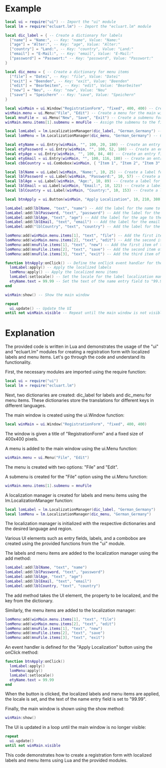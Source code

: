 # Example

```Lua
local ui = require("ui") -- Import the "ui" module
local lm = require("ecluart.lm") -- Import the "ecluart.lm" module

local dic_label = { -- Create a dictionary for labels
  ["name"] = "Name:", -- Key: "name", Value: "Name:"
  ["age"] = "Alter:", -- Key: "age", Value: "Alter:"
  ["country"] = "Land:", -- Key: "country", Value: "Land:"
  ["email"] = "E-Mail:", -- Key: "email", Value: "E-Mail:"
  ["password"] = "Passwort:" -- Key: "password", Value: "Passwort:"
}

local dic_menu = { -- Create a dictionary for menu items
  ["file"] = "Datei", -- Key: "file", Value: "Datei"
  ["exit"] = "Beenden", -- Key: "exit", Value: "Beenden"
  ["edit"] = "Bearbeiten", -- Key: "edit", Value: "Bearbeiten"
  ["new"] = "Neu", -- Key: "new", Value: "Neu"
  ["save"] = "Speichern" -- Key: "save", Value: "Speichern"
}

local winMain = ui.Window("RegistrationForm", "fixed", 400, 400) -- Create a main window with a fixed size of 400x400
winMain.menu = ui.Menu("File", "Edit") -- Create a menu for the main window with "File" and "Edit" options
local mnuFile =  ui.Menu("New", "Save", "Exit") -- Create a submenu for the "File" option with "New", "Save", and "Exit" options
winMain.menu.items[1].submenu = mnuFile -- Assign the submenu to the first item of the main menu

local lomLabel = lm.LocalizationManager(dic_label, "German_Germany") -- Create a localization manager for labels with the German language and Germany region
local lomMenu = lm.LocalizationManager(dic_menu, "German_Germany") -- Create a localization manager for menu items with the German language and Germany region

local etyName = ui.Entry(winMain, "", 100, 20, 180) -- Create an entry field for the name with a width of 100, positioned at (20, 180)
local etyPassword = ui.Entry(winMain, "", 100, 52, 180) -- Create an entry field for the password with a width of 100, positioned at (52, 180)
local etyAge = ui.Entry(winMain, "", 100, 84, 40) -- Create an entry field for the age with a width of 100, positioned at (84, 40)
local etyEmail = ui.Entry(winMain, "", 100, 116, 180) -- Create an entry field for the email with a width of 100, positioned at (116, 180)
local cbbCountry = ui.Combobox(winMain, { "Item 1", "Item 2", "Item 3" }, 100, 148, 80) -- Create a combobox for the country with options "Item 1", "Item 2", and "Item 3", positioned at (148, 80)

local lblName = ui.Label(winMain, "Name:", 10, 25) -- Create a label for the name with text "Name:", positioned at (10, 25)
local lblPassword = ui.Label(winMain, "Password:", 10, 57) -- Create a label for the password with text "Password:", positioned at (10, 57)
local lblAge = ui.Label(winMain, "Age:", 10, 89) -- Create a label for the age with text "Age:", positioned at (10, 89)
local lblEmail = ui.Label(winMain, "Email:", 10, 121) -- Create a label for the email with text "Email:", positioned at (10, 121)
local lblCountry = ui.Label(winMain, "Country:", 10, 153) -- Create a label for the country with text "Country:", positioned at (10, 153)

local btnApply = ui.Button(winMain, "Apply Localization", 10, 210, 380) -- Create a button with the text "Apply Localization", positioned at (10, 210) with a width of 380

lomLabel:add(lblName, "text", "name") -- Add the label for the name to the localization manager with the key "name"
lomLabel:add(lblPassword, "text", "password") -- Add the label for the password to the localization manager with the key "password"
lomLabel:add(lblAge, "text", "age") -- Add the label for the age to the localization manager with the key "age"
lomLabel:add(lblEmail, "text", "email") -- Add the label for the email to the localization manager with the key "email"
lomLabel:add("lblCountry", "text", "country") -- Add the label for the country to the localization manager with the key "country"

lomMenu:add(winMain.menu.items[1], "text", "file") -- Add the first item of the main menu to the localization manager with the key "file"
lomMenu:add(winMain.menu.items[2], "text", "edit") -- Add the second item of the main menu to the localization manager with the key "edit"
lomMenu:add(mnuFile.items[1], "text", "new") -- Add the first item of the submenu to the localization manager with the key "new"
lomMenu:add(mnuFile.items[2], "text", "save") -- Add the second item of the submenu to the localization manager with the key "save"
lomMenu:add(mnuFile.items[3], "text", "exit") -- Add the third item of the submenu to the localization manager with the key "exit"

function btnApply:onClick() -- Define the onClick event handler for the button
  lomLabel:apply() -- Apply the localized labels
  lomMenu:apply() -- Apply the localized menu items
  lomLabel:setlocale() -- Set the locale for the label localization manager
  etyName.text = 99.99 -- Set the text of the name entry field to "99.99"
end

winMain:show() -- Show the main window

repeat
  ui.update() -- Update the UI
until not winMain.visible -- Repeat until the main window is not visible anymore
```

# Explanation

The provided code is written in Lua and demonstrates the usage of the "ui" and "ecluart.lm" modules for creating a registration form with localized labels and menu items. Let's go through the code and understand its functionality.

First, the necessary modules are imported using the require function:

```Lua
local ui = require("ui")
local lm = require("ecluart.lm")
```
Next, two dictionaries are created: dic_label for labels and dic_menu for menu items. These dictionaries store the translations for different keys in different languages.

The main window is created using the ui.Window function:

```Lua
local winMain = ui.Window("RegistrationForm", "fixed", 400, 400)
```

The window is given a title of "RegistrationForm" and a fixed size of 400x400 pixels.

A menu is added to the main window using the ui.Menu function:

```Lua
winMain.menu = ui.Menu("File", "Edit")
```

The menu is created with two options: "File" and "Edit".

A submenu is created for the "File" option using the ui.Menu function:

```Lua
winMain.menu.items[1].submenu = mnuFile
```

A localization manager is created for labels and menu items using the lm.LocalizationManager function:

```Lua
local lomLabel = lm.LocalizationManager(dic_label, "German_Germany")
local lomMenu = lm.LocalizationManager(dic_menu, "German_Germany")
```

The localization manager is initialized with the respective dictionaries and the desired language and region.

Various UI elements such as entry fields, labels, and a combobox are created using the provided functions from the "ui" module.

The labels and menu items are added to the localization manager using the add method:

```Lua
lomLabel:add(lblName, "text", "name")
lomLabel:add(lblPassword, "text", "password")
lomLabel:add(lblAge, "text", "age")
lomLabel:add(lblEmail, "text", "email")
lomLabel:add(lblCountry, "text", "country")
```
The add method takes the UI element, the property to be localized, and the key from the dictionary.

Similarly, the menu items are added to the localization manager:

```Lua
lomMenu:add(winMain.menu.items[1], "text", "file")
lomMenu:add(winMain.menu.items[2], "text", "edit")
lomMenu:add(mnuFile.items[1], "text", "new")
lomMenu:add(mnuFile.items[2], "text", "save")
lomMenu:add(mnuFile.items[3], "text", "exit")
```

An event handler is defined for the "Apply Localization" button using the onClick method:

```Lua
function btnApply:onClick()
  lomLabel:apply()
  lomMenu:apply()
  lomLabel:setlocale()
  etyName.text = 99.99
end
```
When the button is clicked, the localized labels and menu items are applied, the locale is set, and the text of the name entry field is set to "99.99".

Finally, the main window is shown using the show method:

```Lua
winMain:show()
```
The UI is updated in a loop until the main window is no longer visible:

```Lua
repeat
  ui.update()
until not winMain.visible
```

This code demonstrates how to create a registration form with localized labels and menu items using Lua and the provided modules.
